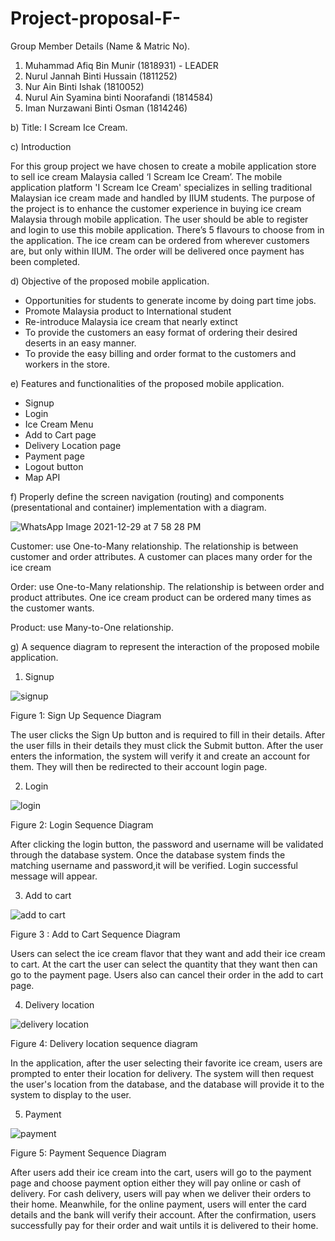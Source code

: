 # Project-proposal-F-
Group Member Details (Name & Matric No).
1. Muhammad Afiq Bin Munir (1818931) - LEADER
2. Nurul Jannah Binti Hussain (1811252)
3. Nur Ain Binti Ishak (1810052) 
4. Nurul Ain Syamina binti Noorafandi (1814584)
5. Iman Nurzawani Binti Osman (1814246)

b) Title: I Scream Ice Cream.

c) Introduction

For this group project we have chosen to create a mobile application store to sell ice cream Malaysia called ‘I Scream Ice Cream’. The mobile application platform 'I Scream Ice Cream' specializes in selling traditional Malaysian ice cream made and handled by IIUM students. The purpose of the project is to enhance the customer experience in buying ice cream Malaysia through mobile application. The user should be able to register and login to use this mobile application. There’s 5 flavours to choose from in the application. The ice cream can be ordered from wherever customers are, but only within IIUM. The order will be delivered once payment has been completed.

d) Objective of the proposed mobile application.
- Opportunities for students to generate income by doing part time jobs.
- Promote Malaysia product to International student
- Re-introduce Malaysia ice cream that nearly extinct 
- To provide the customers an easy format of ordering their desired deserts in an easy manner.
- To provide the easy billing and order format to the customers and workers in the store.

e) Features and functionalities of the proposed mobile application.
- Signup
- Login
- Ice Cream Menu
- Add to Cart page
- Delivery Location page
- Payment page
- Logout button
- Map API

f) Properly define the screen navigation (routing) and components (presentational and
container) implementation with a diagram.

![WhatsApp Image 2021-12-29 at 7 58 28 PM](https://user-images.githubusercontent.com/55817657/147659901-0e3a8c91-1773-4cbf-8bf7-4a7a2bff3f3c.jpeg)

Customer: use One-to-Many relationship. The relationship is between customer and order attributes. A customer can places many order for the ice cream

Order: use One-to-Many relationship. The relationship is between order and product attributes. One ice cream product can be ordered many times as the customer wants.

Product: use Many-to-One relationship. 

g) A sequence diagram to represent the interaction of the proposed mobile application.
1. Signup 

![signup](https://user-images.githubusercontent.com/55817657/147641606-1455cb11-26ff-4da9-a2e1-fc73d3c8b60c.png)

Figure 1: Sign Up Sequence Diagram

The user clicks the Sign Up button and is required to fill in their details. After the user fills in their details they must click the Submit button. After the user enters the information, the system will verify it and create an account for them. They will then be redirected to their account login page. 

2. Login 

![login](https://user-images.githubusercontent.com/55817657/147641686-70bb8a1a-8d6d-4aaf-b8f5-5fa99bca3089.png)

Figure 2: Login Sequence Diagram

After clicking the login button, the password and username will be validated through the database system. Once the database system finds the matching username and password,it will be verified. Login successful message will appear.

3. Add to cart 

![add to cart](https://user-images.githubusercontent.com/55817657/147641735-01c7612c-739a-4c26-b418-fd3ceaf8248d.png)

Figure 3 : Add to Cart Sequence Diagram

Users can select the ice cream flavor that they want and add their ice cream to cart. At the cart the user can select the quantity that they want then can go to the payment page. Users also can cancel their order in the add to cart page.

4. Delivery location 

![delivery location](https://user-images.githubusercontent.com/55817657/147641899-da1f2213-56b1-4f29-998d-76d0a1601ecf.png)

Figure 4: Delivery location sequence diagram

In the application, after the user selecting their favorite ice cream, users are prompted to enter their location for delivery. The system will then request the user's location from the database, and the database will provide it to the system to display to the user.

5. Payment 

![payment](https://user-images.githubusercontent.com/55817657/147641818-d96e0b01-55e8-4249-bfb6-43ffc8f9bcb7.png)

Figure 5: Payment Sequence Diagram

After users add their ice cream into the cart, users will go to the payment page and choose payment option either they will pay online or cash of delivery. For cash delivery, users will pay when we deliver their orders to their home. Meanwhile, for the online payment, users will enter the card details and the bank will verify their account. After the confirmation, users successfully pay for their order and wait untils it is delivered to their home.
